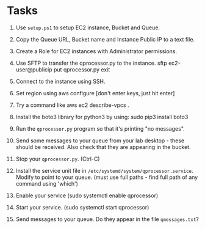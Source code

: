 # Tasks

1. Use `setup.ps1` to setup EC2 instance, Bucket and Queue.

2. Copy the Queue URL, Bucket name and Instance Public IP to a text file.

3. Create a Role for EC2 instances with Administrator permissions. 

4. Use SFTP to transfer the qprocessor.py to the instance.
   sftp ec2-user@publicip
   put qprocessor.py
   exit

5. Connect to the instance using SSH. 

6. Set region using aws configure [don't enter keys, just hit enter]

7. Try a command like aws ec2 describe-vpcs .

8. Install the boto3 library for python3 by using:
	sudo pip3 install boto3 

6. Run the `qprocessor.py` program so that it's printing "no messages".

7. Send some messages to your queue from your lab desktop - these should be received.
   Also check that they are appearing in the bucket.

8. Stop your `qprocessor.py`. (Ctrl-C)

9. Install the service unit file in `/etc/systemd/system/qprocessor.service`.
	Modify to point to your queue.
	(must use full paths - find full path of any command using 'which')

10. Enable your service (sudo systemctl enable qprocessor)

11. Start your service. (sudo systemctl start qprocessor)

12. Send messages to your queue. Do they appear in the file `qmessages.txt`?

